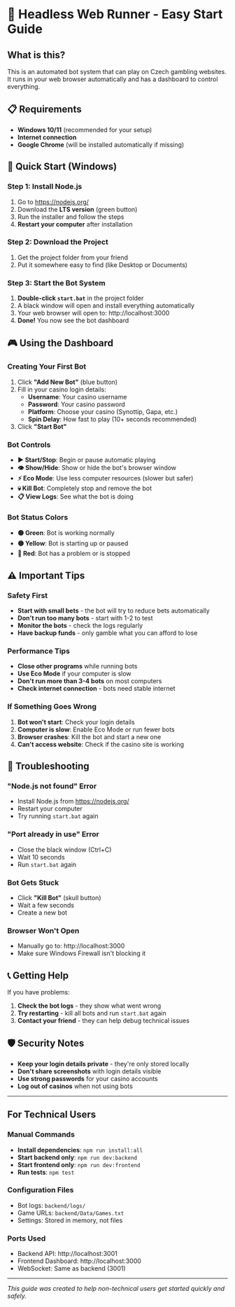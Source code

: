 # 🤖 Headless Web Runner - Easy Start Guide

## What is this?
This is an automated bot system that can play on Czech gambling websites. It runs in your web browser automatically and has a dashboard to control everything.

## 📋 Requirements
- **Windows 10/11** (recommended for your setup)
- **Internet connection**
- **Google Chrome** (will be installed automatically if missing)

## 🚀 Quick Start (Windows)

### Step 1: Install Node.js
1. Go to https://nodejs.org/
2. Download the **LTS version** (green button)
3. Run the installer and follow the steps
4. **Restart your computer** after installation

### Step 2: Download the Project
1. Get the project folder from your friend
2. Put it somewhere easy to find (like Desktop or Documents)

### Step 3: Start the Bot System
1. **Double-click `start.bat`** in the project folder
2. A black window will open and install everything automatically
3. Your web browser will open to: http://localhost:3000
4. **Done!** You now see the bot dashboard

## 🎮 Using the Dashboard

### Creating Your First Bot
1. Click **"Add New Bot"** (blue button)
2. Fill in your casino login details:
   - **Username**: Your casino username
   - **Password**: Your casino password  
   - **Platform**: Choose your casino (Synottip, Gapa, etc.)
   - **Spin Delay**: How fast to play (10+ seconds recommended)
3. Click **"Start Bot"**

### Bot Controls
- **▶️ Start/Stop**: Begin or pause automatic playing
- **👁️ Show/Hide**: Show or hide the bot's browser window  
- **⚡ Eco Mode**: Use less computer resources (slower but safer)
- **💀 Kill Bot**: Completely stop and remove the bot
- **📋 View Logs**: See what the bot is doing

### Bot Status Colors
- **🟢 Green**: Bot is working normally
- **🟡 Yellow**: Bot is starting up or paused
- **🔴 Red**: Bot has a problem or is stopped

## ⚠️ Important Tips

### Safety First
- **Start with small bets** - the bot will try to reduce bets automatically
- **Don't run too many bots** - start with 1-2 to test
- **Monitor the bots** - check the logs regularly
- **Have backup funds** - only gamble what you can afford to lose

### Performance Tips
- **Close other programs** while running bots
- **Use Eco Mode** if your computer is slow
- **Don't run more than 3-4 bots** on most computers
- **Check internet connection** - bots need stable internet

### If Something Goes Wrong
1. **Bot won't start**: Check your login details
2. **Computer is slow**: Enable Eco Mode or run fewer bots
3. **Browser crashes**: Kill the bot and start a new one
4. **Can't access website**: Check if the casino site is working

## 🔧 Troubleshooting

### "Node.js not found" Error
- Install Node.js from https://nodejs.org/
- Restart your computer
- Try running `start.bat` again

### "Port already in use" Error
- Close the black window (Ctrl+C)
- Wait 10 seconds
- Run `start.bat` again

### Bot Gets Stuck
- Click **"Kill Bot"** (skull button)
- Wait a few seconds
- Create a new bot

### Browser Won't Open
- Manually go to: http://localhost:3000
- Make sure Windows Firewall isn't blocking it

## 📞 Getting Help

If you have problems:
1. **Check the bot logs** - they show what went wrong
2. **Try restarting** - kill all bots and run `start.bat` again
3. **Contact your friend** - they can help debug technical issues

## 🛡️ Security Notes

- **Keep your login details private** - they're only stored locally
- **Don't share screenshots** with login details visible
- **Use strong passwords** for your casino accounts
- **Log out of casinos** when not using bots

---

## For Technical Users

### Manual Commands
- **Install dependencies**: `npm run install:all`
- **Start backend only**: `npm run dev:backend`
- **Start frontend only**: `npm run dev:frontend`
- **Run tests**: `npm test`

### Configuration Files
- Bot logs: `backend/logs/`
- Game URLs: `backend/Data/Games.txt`
- Settings: Stored in memory, not files

### Ports Used
- Backend API: http://localhost:3001
- Frontend Dashboard: http://localhost:3000
- WebSocket: Same as backend (3001)

---

*This guide was created to help non-technical users get started quickly and safely.*